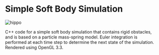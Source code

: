 # Simple Soft Body Simulation

![hippo](https://media1.giphy.com/media/WjKlho1bwc8VilfsGN/giphy.gif?cid=790b761110743a1bfc00beef852cbdeeeb8f9f2d65032d2e&rid=giphy.gif&ct=g)

C++ code for a simple soft body simulation that contains rigid obstacles, and is based on a particle mass-spring model.  Euler integration is performed at each time step to determine the next state of the simulation.  Rendered using OpenGL 3.3.
